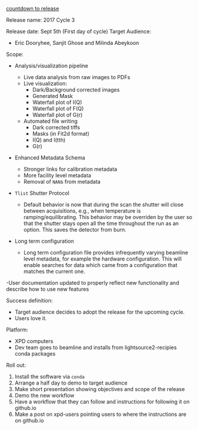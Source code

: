 [countdown to release](https://www.timeanddate.com/countdown/to?iso=20170905T09&p0=179&msg=2017+Cycle+3+Release&ud=1&font=sanserif&csz=1)

Release name: 2017 Cycle 3

Release date: Sept 5th (First day of cycle)
Target Audience: 
- Eric Dooryhee, Sanjit Ghose and Milinda Abeykoon

Scope: 
- Analysis/visualization pipeline
    - Live data analysis from raw images to PDFs
    - Live visualization: 
        - Dark/Background corrected images
        - Generated Mask
        - Waterfall plot of I(Q)
        - Waterfall plot of F(Q)
        - Waterfall plot of G(r)
    - Automated file writing
        - Dark corrected tiffs
        - Masks (in Fit2d format)
        - I(Q) and I(tth)
        - G(r)
- Enhanced Metadata Schema
    - Stronger links for calibration metadata
    - More facility level metadata
    - Removal of `NAN`s from metadata
- `Tlist` Shutter Protocol
    - Default behavior is now that during the scan the shutter will close between acquisitions, e.g., when temperature is ramping/equilibrating. This behavior may be overriden by the user so that the shutter stays open all the time throughout the run as an option. This saves the detector from burn.

- Long term configuration
    - Long term configuration file provides infrequently varying beamline level metadata, for example the hardware configuration. This will enable searches for data which came from a configuration that matches the current one.

-User documentation updated to properly reflect new functionality and describe how to use new features

Success definition:
- Target audience decides to adopt the release for the upcoming cycle.  
- Users love it.

Platform:
- XPD computers
- Dev team goes to beamline and installs from lightsource2-recipies conda packages

Roll out:
1. Install the software via `conda`
1. Arrange a half day to demo to target audience
1. Make short presentation showing objectives and scope of the release
1. Demo the new workflow
1. Have a workflow that they can follow and instructions for following it on github.io
1. Make a post on xpd-users pointing users to where the instructions are on github.io